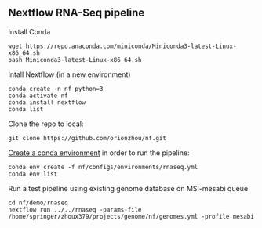 ## Nextflow RNA-Seq pipeline

Install Conda

    wget https://repo.anaconda.com/miniconda/Miniconda3-latest-Linux-x86_64.sh
    bash Miniconda3-latest-Linux-x86_64.sh

Intall Nextflow (in a new environment)

    conda create -n nf python=3
    conda activate nf
    conda install nextflow
    conda list

Clone the repo to local:

    git clone https://github.com/orionzhou/nf.git

[Create a conda environment](https://docs.conda.io/projects/conda/en/latest/user-guide/tasks/manage-environments.html#creating-an-environment-from-an-environment-yml-file) in order to run the pipeline:

    conda env create -f nf/configs/environments/rnaseq.yml
    conda env list

Run a test pipeline using existing genome database on MSI-mesabi queue

    cd nf/demo/rnaseq
    nextflow run ../../rnaseq -params-file /home/springer/zhoux379/projects/genome/nf/genomes.yml -profile mesabi
